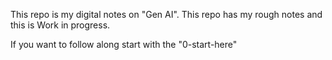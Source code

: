 This repo is my digital notes on "Gen AI". This repo has my rough notes and this is Work in progress. 

If you want to follow along start with the "0-start-here"